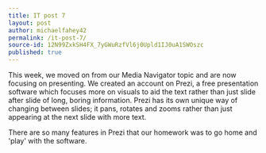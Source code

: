 ```yaml
---
title: IT post 7
layout: post
author: michaelfahey42
permalink: /it-post-7/
source-id: 12N99ZxkSH4FX_7yGWuRzfVl6j0Upld1IJ0uA1SWOszc
published: true
---
```

This week, we moved on from our Media Navigator topic and are now focusing on presenting. We created an account on Prezi, a free presentation software which focuses more on visuals to aid the text rather than just slide after slide of long, boring information. Prezi has its own unique way of changing between slides; it pans, rotates and zooms rather than just appearing at the next slide with more text. 

There are so many features in Prezi that our homework was to go home and 'play' with the software.

